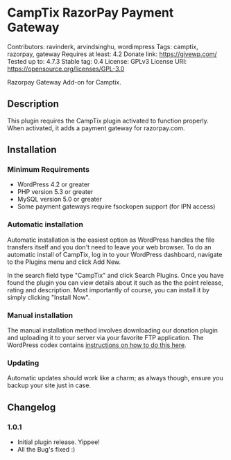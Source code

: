 # CampTix RazorPay Payment Gateway #
Contributors: ravinderk, arvindsinghu, wordimpress
Tags: camptix, razorpay, gateway
Requires at least: 4.2
Donate link: https://givewp.com/
Tested up to: 4.7.3
Stable tag: 0.4
License: GPLv3
License URI: https://opensource.org/licenses/GPL-3.0

Razorpay Gateway Add-on for Camptix.

## Description ##

This plugin requires the CampTix plugin activated to function properly. When activated, it adds a payment gateway for razorpay.com.

## Installation ##

### Minimum Requirements ###

* WordPress 4.2 or greater
* PHP version 5.3 or greater
* MySQL version 5.0 or greater
* Some payment gateways require fsockopen support (for IPN access)

### Automatic installation ###

Automatic installation is the easiest option as WordPress handles the file transfers itself and you don't need to leave your web browser. To do an automatic install of CampTix, log in to your WordPress dashboard, navigate to the Plugins menu and click Add New.

In the search field type "CampTix" and click Search Plugins. Once you have found the plugin you can view details about it such as the the point release, rating and description. Most importantly of course, you can install it by simply clicking "Install Now".

### Manual installation ###

The manual installation method involves downloading our donation plugin and uploading it to your server via your favorite FTP application. The WordPress codex contains [instructions on how to do this here](http://codex.wordpress.org/Managing_Plugins#Manual_Plugin_Installation).

### Updating ###

Automatic updates should work like a charm; as always though, ensure you backup your site just in case.

## Changelog ##

### 1.0.1 ###
* Initial plugin release. Yippee!
* All the Bug's fixed :)
